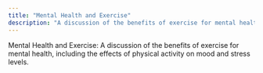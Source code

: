 ```yaml
---
title: "Mental Health and Exercise"
description: "A discussion of the benefits of exercise for mental health, including the effects of physical activity on mood and stress levels."
---
```

Mental Health and Exercise: A discussion of the benefits of exercise for mental health, including the effects of physical activity on mood and stress levels.